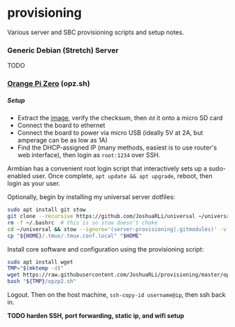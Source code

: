 # provisioning
Various server and SBC provisioning scripts and setup notes.

### Generic Debian (Stretch) Server

TODO


### [Orange Pi Zero](https://www.aliexpress.com/store/product/New-Orange-Pi-Zero-H2-Quad-Core-Open-source-512MB-development-board-beyond-Raspberry-Pi/1553371_32761500374.html) (opz.sh)

##### Setup

* Extract the [image](https://www.armbian.com/orange-pi-zero/), verify the checksum, then `dd` it onto a micro SD card
* Connect the board to ethernet
* Connect the board to power via micro USB (ideally 5V at 2A, but amperage can be as low as 1A)
* Find the DHCP-assigned IP (many methods, easiest is to use router's web interface), then login as `root:1234` over SSH.

Armbian has a convenient root login script that interactively sets up a sudo-enabled user. Once complete, `apt update && apt upgrade`, reboot, then login as your user.

Optionally, begin by installing my universal server dotfiles:

```bash
sudo apt install git stow
git clone --recursive https://github.com/JoshuaRLi/universal ~/universal
rm -f ~/.bashrc  # this is so stow doesn't choke
cd ~/universal && stow --ignore='(server-provisioning|.gitmodules)' -v .
cp "${HOME}/.tmux/.tmux.conf.local" "$HOME"
```

Install core software and configuration using the provisioning script:

```bash
sudo apt install wget
TMP="$(mktemp -d)"
wget https://raw.githubusercontent.com/JoshuaRLi/provisioning/master/opzp2.sh "$TMP"
bash "${TMP}/opzp2.sh"
```

Logout. Then on the host machine, `ssh-copy-id username@ip`, then ssh back in.

**TODO harden SSH, port forwarding, static ip, and wifi setup**
